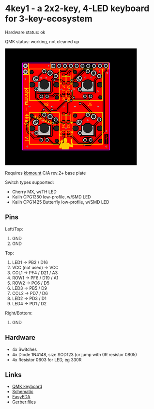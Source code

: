 # 4key1 - a 2x2-key, 4-LED keyboard for 3-key-ecosystem

Hardware status: ok

QMK status: working, not cleaned up

![](board.png)

Requires [kbmount](../kbmount/) C/A rev.2+ base plate

Switch types supported:

* Cherry MX, w/TH LED
* Kailh CPG1350 low-profile, w/SMD LED
* Kailh CPG1425 Butterfly low-profile, w/SMD LED

## Pins

Left/Top:

1. GND
2. GND

Top:

1. LED1 -> PB2 / D16
2. VCC (not used) -> VCC
3. COL1 -> PF4 / D21 / A3
4. ROW1 -> PF6 / D19 / A1
5. ROW2 -> PC6 / D5
6. LED3 -> PB5 / D9
7. COL2 -> PD7 / D6
8. LED2 -> PD3 / D1
9. LED4 -> PD1 / D2

Right/Bottom:

1. GND

## Hardware

* 4x Switches
* 4x Diode 1N4148, size SOD123 (or jump with 0R resistor 0805)
* 4x Resistor 0603 for LED, eg 330R

## Links

* [QMK keyboard](https://github.com/softplus/3keyecosystem-qmk/tree/main/4key1)
* [Schematic](schematic.pdf)
* [EasyEDA](https://easyeda.com/account/project/setting/basic?project=ddb5d2dfa4ea4dcbadc4e1aa57231959)
* [Gerber files](gerber.zip)
